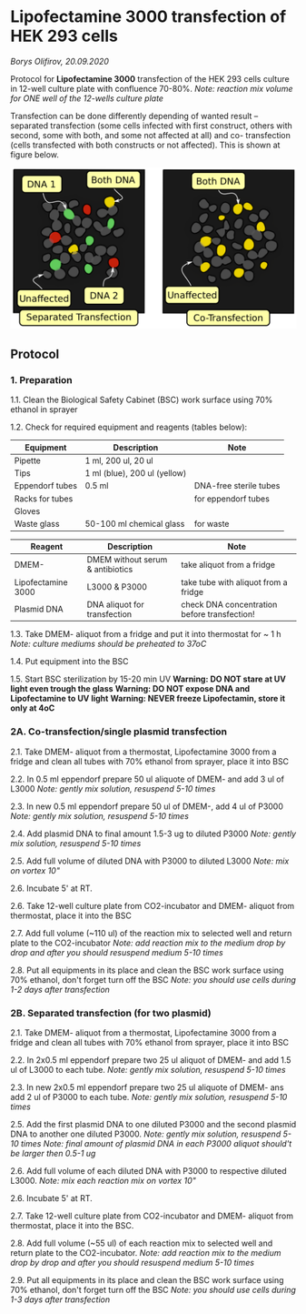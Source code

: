 Lipofectamine 3000 transfection of HEK 293 cells
================================================
*Borys Olifirov, 20.09.2020*

Protocol for **Lipofectamine 3000** transfection of the HEK 293 cells culture in 12-well culture plate with confluence 70-80%.
*Note: reaction mix volume for ONE well of the 12-wells culture plate*

Transfection can be done differently depending of wanted result – separated transfection (some cells infected with first construct, others with second, some with both, and some not affected at all) and co- transfection (cells transfected with both constructs or not affected). This is shown at figure below.

![trans](hek_transfection.png)

## Protocol
### 1. Preparation

1.1. Clean the Biological Safety Cabinet (BSC) work surface using 70% ethanol in sprayer

1.2. Check for required equipment and reagents (tables below):

| **Equipment**       | Description                  | Note                             |
|---------------------|------------------------------|----------------------------------|
| Pipette             | 1 ml, 200 ul, 20 ul          |                                  |
| Tips                | 1 ml (blue), 200 ul (yellow) |                                  |
| Eppendorf tubes     | 0.5 ml                       | DNA-free sterile tubes           |
| Racks for tubes     |                              | for eppendorf tubes              |
| Gloves              |                              |                                  |
| Waste glass         | 50-100 ml chemical glass     | for waste                        |


| **Reagent**          | Description                      | Note                                         |
|----------------------|----------------------------------|----------------------------------------------|
| DMEM-                | DMEM without serum & antibiotics | take aliquot from a fridge                   |
| Lipofectamine 3000   | L3000 & P3000                    | take tube with aliquot from a fridge         |
| Plasmid DNA          | DNA aliquot for transfection     | check DNA concentration before transfection! |

1.3. Take DMEM- aliquot from a fridge and put it into thermostat for ~ 1 h
*Note: culture mediums should be preheated to 37oC*

1.4. Put equipment into the BSC
    
1.5. Start BSC sterilization by 15-20 min UV
**Warning: DO NOT stare at UV light even trough the glass**
**Warning: DO NOT expose DNA and Lipofectamine to UV light**
**Warning: NEVER freeze Lipofectamin, store it only at 4oC**


### 2A. Co-transfection/single plasmid transfection
2.1. Take DMEM- aliquot from a thermostat, Lipofectamine 3000 from a fridge and clean all tubes with 70% ethanol from sprayer, place it into BSC

2.2. In 0.5 ml eppendorf prepare 50 ul aliquote of DMEM- and add 3 ul of L3000
*Note: gently mix solution, resuspend 5-10 times*

2.3. In new 0.5 ml eppendorf prepare 50 ul of DMEM-, add 4 ul of P3000
*Note: gently mix solution, resuspend 5-10 times*

2.4. Add plasmid DNA to final amount 1.5-3 ug to diluted P3000
*Note: gently mix solution, resuspend  5-10 times*

2.5. Add full volume of diluted DNA with P3000 to diluted L3000
*Note: mix on vortex 10"*

2.6. Incubate 5' at RT.

2.6. Take 12-well culture plate from CO2-incubator and DMEM- aliquot from thermostat, place it into the BSC

2.7. Add full volume (\~110 ul) of the reaction mix to selected well and return plate to the CO2-incubator
*Note: add reaction mix to the medium drop by drop and after you should resuspend medium 5-10 times*

2.8. Put all equipments in its place and clean the BSC work surface using 70% ethanol, don't forget turn off the BSC
*Note: you should use cells during 1-2 days after transfection*


### 2B. Separated transfection (for two plasmid)
2.1. Take DMEM- aliquot from a thermostat, Lipofectamine 3000 from a fridge and clean all tubes with 70% ethanol from sprayer, place it into BSC

2.2. In 2x0.5 ml eppendorf prepare two 25 ul aliquot of DMEM- and add 1.5 ul of L3000 to each tube.
*Note: gently mix solution, resuspend 5-10 times*

2.3. In new 2x0.5 ml eppendorf prepare two 25 ul aliquote of DMEM- ans add 2 ul of P3000 to each tube.
*Note: gently mix solution, resuspend 5-10 times*

2.5. Add the first plasmid DNA to one diluted P3000 and the second plasmid DNA to another one diluted P3000.
*Note: gently mix solution, resuspend 5-10 times*
*Note: final amount of plasmid DNA in each P3000 aliquot should't be larger then 0.5-1 ug*

2.6. Add full volume of each diluted DNA with P3000 to respective diluted L3000.
*Note: mix each reaction mix on vortex 10"*

2.6. Incubate 5' at RT.

2.7. Take 12-well culture plate from CO2-incubator and DMEM- aliquot from thermostat, place it into the BSC.

2.8. Add full volume (\~55 ul) of each reaction mix to selected well and return plate to the CO2-incubator.
*Note: add reaction mix to the medium drop by drop and after you should resuspend medium 5-10 times*

2.9. Put all equipments in its place and clean the BSC work surface using 70% ethanol, don't forget turn off the BSC
*Note: you should use cells during 1-3 days after transfection*